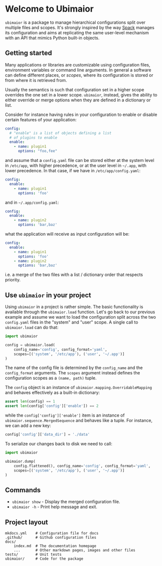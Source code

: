 # Welcome to Ubimaior

``ubimaior`` is a package to manage hierarchical configurations
split over multiple files and scopes. It's strongly inspired by
the way [Spack](https://spack.io) manages its configuration and
aims at replicating the same user-level mechanism with an API 
that mimics Python built-in objects.

## Getting started

Many applications or libraries are customizable using configuration
files, environment variables or command line arguments. In general
a software can define different places, or _scopes_, where its configuration is 
stored or from where it is retrieved from. 

Usually the semantics is such that configuration set in a higher
scope overrides the one set in a lower scope. ``ubimaior``, instead,
gives the ability to either override or merge options when they are
defined in a dictionary or list.

Consider for instance having rules in your configuration to enable
or disable certain features of your application:
```yaml
config:
  # "enable" is a list of objects defining a list
  # of plugins to enable
  enable:
    - name: plugin1
      options: "foo,fee"
```
and assume that a `config.yaml` file can be stored either at the system
level in `/etc/app`, with higher precedence, or at the user level in 
`~/.app`, with lower precedence. In that case, if we have in `/etc/app/config.yaml`:
```yaml
config:
  enable:
    - name: plugin1
      options: 'foo'
```
and in `~/.app/config.yaml`:
```yaml
config:
  enable:
    - name: plugin2
      options: 'bar,baz'
```
what the application will receive as input configuration will be:
```yaml
config:
  enable:
    - name: plugin1
      options: 'foo'
    - name: plugin2
      options: 'bar,baz'
```
i.e. a merge of the two files with a list / dictionary order that respects priority.

## Use `ubimaior` in your project

Using `ubimaior` in a project is rather simple. The basic functionality
is available through the `ubimaior.load` function.
Let's go back to our previous example and assume we want to load the
configuration split across the two `config.yaml` files in the "system" and "user" scope.
A single call to `ubimaior.load` can do that:

```python
import ubimaior

config = ubimaior.load(
    config_name='config', config_format='yaml',
    scopes=[('system', '/etc/app'), ('user', '~/.app')]
)
```
The name of the config file is determined by the `config_name` and 
the `config_format` arguments. The `scopes` argument instead defines 
the configuration scopes as a `(name, path)` tuple.

The `config` object is an instance of `ubimaior.mapping.OverridableMapping`
and behaves effectively as a built-in dictionary:
```python
assert len(config) == 1
assert len(config['config']['enable']) == 2
```
while the `config['config']['enable']` item is an instance of 
`ubimaior.sequence.MergedSequence` and behaves like a tuple.
For instance, we can add a new key:
```python
config['config']['data_dir'] = './data'
```


To serialize our changes back to disk we need to call:

```python
import ubimaior

ubimaior.dump(
    config.flattened(), config_name='config', config_format='yaml',
    scopes=[('system', '/etc/app'), ('user', '~/.app')]
)
```

## Commands

* `ubimaior show` - Display the merged configuration file.
* `ubimaior -h` - Print help message and exit.

## Project layout

    mkdocs.yml    # Configuration file for docs
    .github/      # Github configuration files
    docs/
        index.md  # The documentation homepage
        ...       # Other markdown pages, images and other files
    tests/        # Unit tests
    ubimaior/     # Code for the package
